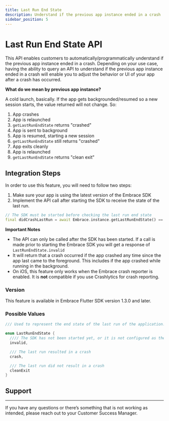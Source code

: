 ```yaml
---
title: Last Run End State
description: Understand if the previous app instance ended in a crash
sidebar_position: 5
---
```


# Last Run End State API

This API enables customers to automatically/programmatically understand if the previous app instance ended in a crash. Depending on your use case, having the ability to query an API to understand if the previous app instance ended in a crash will enable you to adjust the behavior or UI of your app after a crash has occurred.

**What do we mean by previous app instance?**  

A cold launch, basically. If the app gets backgrounded/resumed so a new session starts, the value returned will not change. So:

1. App crashes
2. App is relaunched
3. `getLastRunEndState` returns "crashed"
4. App is sent to background
5. App is resumed, starting a new session
6. `getLastRunEndState` still returns "crashed"
7. App exits cleanly
8. App is relaunched
9. `getLastRunEndState` returns "clean exit"

## Integration Steps

In order to use this feature, you will need to follow two steps:

1. Make sure your app is using the latest version of the Embrace SDK
2. Implement the API call after starting the SDK to receive the state of the last run.

```dart
// The SDK must be started before checking the last run end state
final didCrashLastRun = await Embrace.instance.getLastRunEndState() == LastRunEndState.crash;
```

**Important Notes**

- The API can only be called after the SDK has been started. If a call is made prior to starting the Embrace SDK you will get a response of `LastRunEndState.invalid`
- It will return that a crash occurred if the app crashed any time since the app last came to the foreground. This includes if the app crashed while running in the background.
- On iOS, this feature only works when the Embrace crash reporter is enabled. It is **not** compatible if you use Crashlytics for crash reporting.

### Version

This feature is available in Embrace Flutter SDK version 1.3.0 and later.

### Possible Values

```dart
/// Used to represent the end state of the last run of the application.

enum LastRunEndState {
  //// The SDK has not been started yet, or it is not configured as the crash handler for the application
  invalid,

  /// The last run resulted in a crash
  crash,

  /// The last run did not result in a crash
  cleanExit
}
```

## Support

---

If you have any questions or there’s something that is not working as intended, please reach out to your Customer Success Manager.